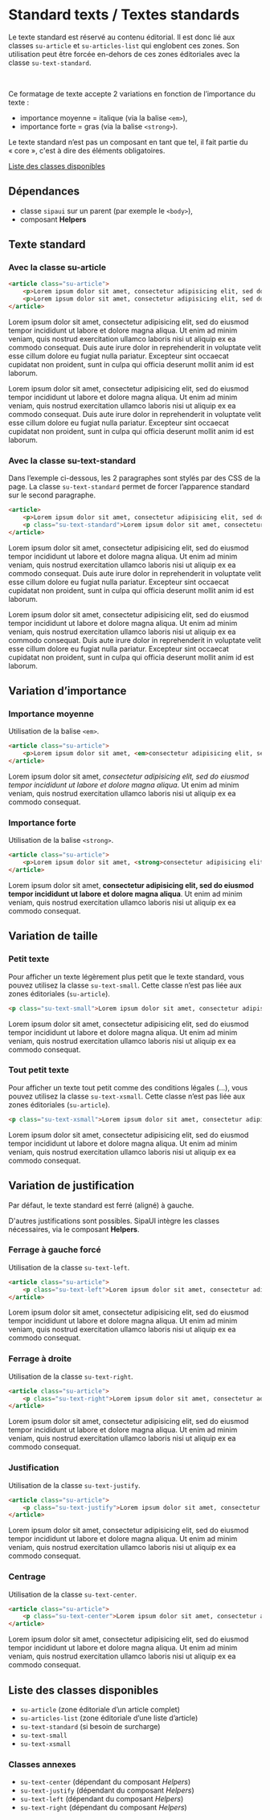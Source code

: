 # Standard texts / Textes standards

Le texte standard est réservé au contenu éditorial. Il est donc lié aux classes `su-article` et `su-articles-list` qui englobent ces zones. Son utilisation peut être forcée en-dehors de ces zones éditoriales avec la classe `su-text-standard`.

<br />

Ce formatage de texte accepte 2 variations en fonction de l’importance du texte&nbsp;:
- importance moyenne&nbsp;= italique (via la balise `<em>`),
- importance forte&nbsp;= gras (via la balise `<strong>`).

<div class="alerte">
	<p>Le texte standard n’est pas un composant en tant que tel, il fait partie du «&nbsp;core&nbsp;», c'est à dire des éléments obligatoires.</p>
</div>

<a href="#liste-classes" target="_self" class="link-button">Liste des classes disponibles</a>

<div class="dependances">

## Dépendances
- classe `sipaui` sur un parent (par exemple le `<body>`),
- composant **Helpers**</li>

</div>



## Texte standard

### Avec la classe su-article
 
```html
<article class="su-article">
	<p>Lorem ipsum dolor sit amet, consectetur adipisicing elit, sed do eiusmod tempor incididunt ut labore et dolore magna aliqua. Ut enim ad minim veniam, quis nostrud exercitation ullamco laboris nisi ut aliquip ex ea commodo consequat. Duis aute irure dolor in reprehenderit in voluptate velit esse cillum dolore eu fugiat nulla pariatur. Excepteur sint occaecat cupidatat non proident, sunt in culpa qui officia deserunt mollit anim id est laborum.</p>
	<p>Lorem ipsum dolor sit amet, consectetur adipisicing elit, sed do eiusmod tempor incididunt ut labore et dolore magna aliqua. Ut enim ad minim veniam, quis nostrud exercitation ullamco laboris nisi ut aliquip ex ea commodo consequat. Duis aute irure dolor in reprehenderit in voluptate velit esse cillum dolore eu fugiat nulla pariatur. Excepteur sint occaecat cupidatat non proident, sunt in culpa qui officia deserunt mollit anim id est laborum.</p>
</article>
```

<div class="sipaui">
	<article class="su-article">
		<p>Lorem ipsum dolor sit amet, consectetur adipisicing elit, sed do eiusmod tempor incididunt ut labore et dolore magna aliqua. Ut enim ad minim veniam, quis nostrud exercitation ullamco laboris nisi ut aliquip ex ea commodo consequat. Duis aute irure dolor in reprehenderit in voluptate velit esse cillum dolore eu fugiat nulla pariatur. Excepteur sint occaecat cupidatat non proident, sunt in culpa qui officia deserunt mollit anim id est laborum.</p>
		<p>Lorem ipsum dolor sit amet, consectetur adipisicing elit, sed do eiusmod tempor incididunt ut labore et dolore magna aliqua. Ut enim ad minim veniam, quis nostrud exercitation ullamco laboris nisi ut aliquip ex ea commodo consequat. Duis aute irure dolor in reprehenderit in voluptate velit esse cillum dolore eu fugiat nulla pariatur. Excepteur sint occaecat cupidatat non proident, sunt in culpa qui officia deserunt mollit anim id est laborum.</p>
	</article>
</div>






### Avec la classe su-text-standard

Dans l’exemple ci-dessous, les 2 paragraphes sont stylés par des CSS de la page. La classe `su-text-standard` permet de forcer l’apparence standard sur le second paragraphe.
 
```html
<article>
	<p>Lorem ipsum dolor sit amet, consectetur adipisicing elit, sed do eiusmod tempor incididunt ut labore et dolore magna aliqua. Ut enim ad minim veniam, quis nostrud exercitation ullamco laboris nisi ut aliquip ex ea commodo consequat. Duis aute irure dolor in reprehenderit in voluptate velit esse cillum dolore eu fugiat nulla pariatur. Excepteur sint occaecat cupidatat non proident, sunt in culpa qui officia deserunt mollit anim id est laborum.</p>
	<p class="su-text-standard">Lorem ipsum dolor sit amet, consectetur adipisicing elit, sed do eiusmod tempor incididunt ut labore et dolore magna aliqua. Ut enim ad minim veniam, quis nostrud exercitation ullamco laboris nisi ut aliquip ex ea commodo consequat. Duis aute irure dolor in reprehenderit in voluptate velit esse cillum dolore eu fugiat nulla pariatur. Excepteur sint occaecat cupidatat non proident, sunt in culpa qui officia deserunt mollit anim id est laborum.</p>
</article>
```

<div class="sipaui">
	<article class="surcharge-paragraphe">
		<p>Lorem ipsum dolor sit amet, consectetur adipisicing elit, sed do eiusmod tempor incididunt ut labore et dolore magna aliqua. Ut enim ad minim veniam, quis nostrud exercitation ullamco laboris nisi ut aliquip ex ea commodo consequat. Duis aute irure dolor in reprehenderit in voluptate velit esse cillum dolore eu fugiat nulla pariatur. Excepteur sint occaecat cupidatat non proident, sunt in culpa qui officia deserunt mollit anim id est laborum.</p>
		<p class="su-text-standard">Lorem ipsum dolor sit amet, consectetur adipisicing elit, sed do eiusmod tempor incididunt ut labore et dolore magna aliqua. Ut enim ad minim veniam, quis nostrud exercitation ullamco laboris nisi ut aliquip ex ea commodo consequat. Duis aute irure dolor in reprehenderit in voluptate velit esse cillum dolore eu fugiat nulla pariatur. Excepteur sint occaecat cupidatat non proident, sunt in culpa qui officia deserunt mollit anim id est laborum.</p>
	</article>
</div>





## Variation d’importance

### Importance moyenne

Utilisation de la balise `<em>`.
 
```html
<article class="su-article">
	<p>Lorem ipsum dolor sit amet, <em>consectetur adipisicing elit, sed do eiusmod tempor incididunt ut labore et dolore magna aliqua</em>. Ut enim ad minim veniam, quis nostrud exercitation ullamco laboris nisi ut aliquip ex ea commodo consequat.</p>
</article>
```

<div class="sipaui">
	<article class="su-article">
		<p>Lorem ipsum dolor sit amet, <em>consectetur adipisicing elit, sed do eiusmod tempor incididunt ut labore et dolore magna aliqua</em>. Ut enim ad minim veniam, quis nostrud exercitation ullamco laboris nisi ut aliquip ex ea commodo consequat.</p>
	</article>
</div>

### Importance forte

Utilisation de la balise `<strong>`.

```html
<article class="su-article">
	<p>Lorem ipsum dolor sit amet, <strong>consectetur adipisicing elit, sed do eiusmod tempor incididunt ut labore et dolore magna aliqua</strong>. Ut enim ad minim veniam, quis nostrud exercitation ullamco laboris nisi ut aliquip ex ea commodo consequat.</p>
</article>
```

<div class="sipaui">
	<article class="su-article">
		<p>Lorem ipsum dolor sit amet, <strong>consectetur adipisicing elit, sed do eiusmod tempor incididunt ut labore et dolore magna aliqua</strong>. Ut enim ad minim veniam, quis nostrud exercitation ullamco laboris nisi ut aliquip ex ea commodo consequat.</p>
	</article>
</div>



## Variation de taille
### Petit texte

Pour afficher un texte légèrement plus petit que le texte standard, vous pouvez utilisez la classe `su-text-small`. Cette classe n’est pas liée aux zones éditoriales (`su-article`).

```html
<p class="su-text-small">Lorem ipsum dolor sit amet, consectetur adipisicing elit, sed do eiusmod tempor incididunt ut labore et dolore magna aliqua. Ut enim ad minim veniam, quis nostrud exercitation ullamco laboris nisi ut aliquip ex ea commodo consequat.</p>
```
<div class="sipaui">
	<p class="su-text-small">Lorem ipsum dolor sit amet, consectetur adipisicing elit, sed do eiusmod tempor incididunt ut labore et dolore magna aliqua. Ut enim ad minim veniam, quis nostrud exercitation ullamco laboris nisi ut aliquip ex ea commodo consequat.</p>
</div>

### Tout petit texte

Pour afficher un texte tout petit comme des conditions légales (…), vous pouvez utilisez la classe `su-text-xsmall`. Cette classe n’est pas liée aux zones éditoriales (`su-article`).

```html
<p class="su-text-xsmall">Lorem ipsum dolor sit amet, consectetur adipisicing elit, sed do eiusmod tempor incididunt ut labore et dolore magna aliqua. Ut enim ad minim veniam, quis nostrud exercitation ullamco laboris nisi ut aliquip ex ea commodo consequat.</p>
```
<div class="sipaui">
	<p class="su-text-xsmall">Lorem ipsum dolor sit amet, consectetur adipisicing elit, sed do eiusmod tempor incididunt ut labore et dolore magna aliqua. Ut enim ad minim veniam, quis nostrud exercitation ullamco laboris nisi ut aliquip ex ea commodo consequat.</p>
</div>




## Variation de justification

Par défaut, le texte standard est ferré (aligné) à gauche.

D'autres justifications sont possibles. SipaUI intègre les classes nécessaires, via le composant **Helpers**.

### Ferrage à gauche forcé
 
Utilisation de la classe `su-text-left`.

```html
<article class="su-article">
	<p class="su-text-left">Lorem ipsum dolor sit amet, consectetur adipisicing elit, sed do eiusmod tempor incididunt ut labore et dolore magna aliqua. Ut enim ad minim veniam, quis nostrud exercitation ullamco laboris nisi ut aliquip ex ea commodo consequat.</p>
</article>
```

<div class="sipaui">
	<article class="su-article">
		<p class="su-text-left">Lorem ipsum dolor sit amet, consectetur adipisicing elit, sed do eiusmod tempor incididunt ut labore et dolore magna aliqua. Ut enim ad minim veniam, quis nostrud exercitation ullamco laboris nisi ut aliquip ex ea commodo consequat.</p>
	</article>
</div>


### Ferrage à droite

Utilisation de la classe `su-text-right`.

 
```html
<article class="su-article">
	<p class="su-text-right">Lorem ipsum dolor sit amet, consectetur adipisicing elit, sed do eiusmod tempor incididunt ut labore et dolore magna aliqua. Ut enim ad minim veniam, quis nostrud exercitation ullamco laboris nisi ut aliquip ex ea commodo consequat.</p>
</article>
```

<div class="sipaui">
	<article class="su-article">
		<p class="su-text-right">Lorem ipsum dolor sit amet, consectetur adipisicing elit, sed do eiusmod tempor incididunt ut labore et dolore magna aliqua. Ut enim ad minim veniam, quis nostrud exercitation ullamco laboris nisi ut aliquip ex ea commodo consequat.</p>
	</article>
</div>


### Justification

Utilisation de la classe `su-text-justify`.

```html
<article class="su-article">
	<p class="su-text-justify">Lorem ipsum dolor sit amet, consectetur adipisicing elit, sed do eiusmod tempor incididunt ut labore et dolore magna aliqua. Ut enim ad minim veniam, quis nostrud exercitation ullamco laboris nisi ut aliquip ex ea commodo consequat.</p>
</article>
```

<div class="sipaui">
	<article class="su-article">
		<p class="su-text-justify">Lorem ipsum dolor sit amet, consectetur adipisicing elit, sed do eiusmod tempor incididunt ut labore et dolore magna aliqua. Ut enim ad minim veniam, quis nostrud exercitation ullamco laboris nisi ut aliquip ex ea commodo consequat.</p>
	</article>
</div>


### Centrage

Utilisation de la classe `su-text-center`.

 
```html
<article class="su-article">
	<p class="su-text-center">Lorem ipsum dolor sit amet, consectetur adipisicing elit, sed do eiusmod tempor incididunt ut labore et dolore magna aliqua. Ut enim ad minim veniam, quis nostrud exercitation ullamco laboris nisi ut aliquip ex ea commodo consequat.</p>
</article>
```

<div class="sipaui">
	<article class="su-article">
		<p class="su-text-center">Lorem ipsum dolor sit amet, consectetur adipisicing elit, sed do eiusmod tempor incididunt ut labore et dolore magna aliqua. Ut enim ad minim veniam, quis nostrud exercitation ullamco laboris nisi ut aliquip ex ea commodo consequat.</p>
	</article>
</div>



<div id="liste-classes" class="control-titres">

## Liste des classes disponibles
- `su-article` (zone éditoriale d’un article complet)
- `su-articles-list` (zone éditoriale d’une liste d’article)
- `su-text-standard` (si besoin de surcharge)
- `su-text-small`
- `su-text-xsmall`

### Classes annexes
- `su-text-center` (dépendant du composant *Helpers*)
- `su-text-justify` (dépendant du composant *Helpers*)
- `su-text-left` (dépendant du composant *Helpers*)
- `su-text-right` (dépendant du composant *Helpers*)

</div>
